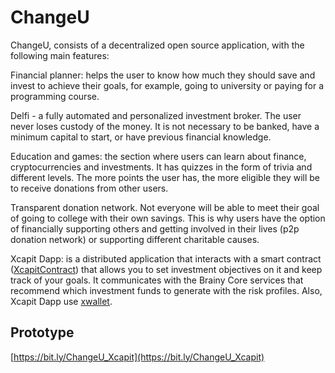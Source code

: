 # ChangeU

ChangeU, consists of a decentralized open source application, with the following main features:

Financial planner: helps the user to know how much they should save and invest to achieve their goals, for example, going to university or paying for a programming course.

Delfi - a fully automated and personalized investment broker. The user never
loses custody of the money. It is not necessary to be banked, have a minimum capital to start, or have previous financial knowledge.

Education and games: the section where users can learn about finance, cryptocurrencies and investments. It has quizzes in the form of trivia and different levels. The more points the user has, the more eligible they will be to receive donations from other users. 

Transparent donation network. Not everyone will be able to meet their goal of going to college with their own savings. This is why users have the option of financially supporting others and getting involved in their lives (p2p donation network) or supporting different charitable causes.


Xcapit Dapp: is a distributed application that interacts with a smart contract ([XcapitContract](https://github.com/xcapit/Xcapit-Contract)) that allows you to set investment objectives on it and keep track of your goals. It communicates with the Brainy Core services that recommend which investment funds to generate with the risk profiles. Also, Xcapit Dapp use [xwallet](https://github.com/xcapit/xwallet).


## Prototype
[https://bit.ly/ChangeU_Xcapit](https://bit.ly/ChangeU_Xcapit)

